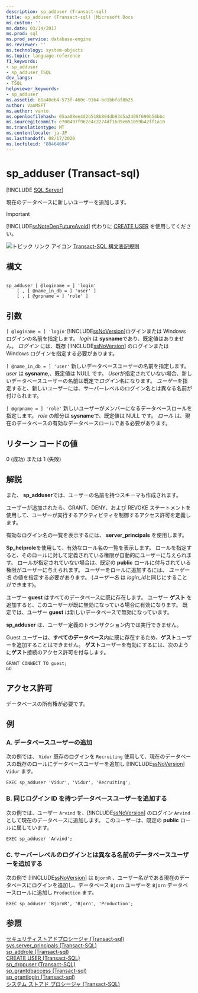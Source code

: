 ```yaml
---
description: sp_adduser (Transact-sql)
title: sp_adduser (Transact-sql) |Microsoft Docs
ms.custom: ''
ms.date: 03/14/2017
ms.prod: sql
ms.prod_service: database-engine
ms.reviewer: ''
ms.technology: system-objects
ms.topic: language-reference
f1_keywords:
- sp_adduser
- sp_adduser_TSQL
dev_langs:
- TSQL
helpviewer_keywords:
- sp_adduser
ms.assetid: 61a40eb4-573f-460c-9164-bd1bbfaf8b25
author: VanMSFT
ms.author: vanto
ms.openlocfilehash: 05aa08ee4d2b518b804db93d5a2408f690b56bbc
ms.sourcegitcommit: e700497f962e4c2274df16d9e651059b42ff1a10
ms.translationtype: MT
ms.contentlocale: ja-JP
ms.lasthandoff: 08/17/2020
ms.locfileid: "88464604"
---
```

# <a name="sp_adduser-transact-sql"></a>sp_adduser (Transact-sql)
[!INCLUDE [SQL Server](../../includes/applies-to-version/sqlserver.md)]

  現在のデータベースに新しいユーザーを追加します。  
  
> [!IMPORTANT]  
>  [!INCLUDE[ssNoteDepFutureAvoid](../../includes/ssnotedepfutureavoid-md.md)] 代わりに [CREATE USER](../../t-sql/statements/create-user-transact-sql.md) を使用してください。  
  
 ![トピック リンク アイコン](../../database-engine/configure-windows/media/topic-link.gif "トピック リンク アイコン") [Transact-SQL 構文表記規則](../../t-sql/language-elements/transact-sql-syntax-conventions-transact-sql.md)  
  
## <a name="syntax"></a>構文  
  
```  
  
sp_adduser [ @loginame = ] 'login'   
    [ , [ @name_in_db = ] 'user' ]   
    [ , [ @grpname = ] 'role' ]   
```  
  
## <a name="arguments"></a>引数  
`[ @loginame = ] 'login'`[!INCLUDE[ssNoVersion](../../includes/ssnoversion-md.md)]ログインまたは Windows ログインの名前を指定します。 *login* は **sysname**であり、既定値はありません。 *ログイン* には、既存 [!INCLUDE[ssNoVersion](../../includes/ssnoversion-md.md)] のログインまたは Windows ログインを指定する必要があります。  
  
`[ @name_in_db = ] 'user'` 新しいデータベースユーザーの名前を指定します。 *user* は **sysname**,、既定値は NULL です。 *User*が指定されていない場合、新しいデータベースユーザーの名前は既定で*ログイン*名になります。 *ユーザー*を指定すると、新しいユーザーには、サーバーレベルのログイン名とは異なる名前が付けられます。  
  
`[ @grpname = ] 'role'` 新しいユーザーがメンバーになるデータベースロールを指定します。 *role* の部分は **sysname**で、既定値は NULL です。 *ロール* は、現在のデータベースの有効なデータベースロールである必要があります。  
  
## <a name="return-code-values"></a>リターン コードの値  
 0 (成功) または 1 (失敗)  
  
## <a name="remarks"></a>解説  
 また、 **sp_adduser**では、ユーザーの名前を持つスキーマも作成されます。  
  
 ユーザーが追加されたら、GRANT、DENY、および REVOKE ステートメントを使用して、ユーザーが実行するアクティビティを制御するアクセス許可を定義します。  
  
 有効なログイン名の一覧を表示するには、 **server_principals** を使用します。  
  
 **Sp_helprole**を使用して、有効なロール名の一覧を表示します。 ロールを指定すると、そのロールに対して定義されている権限が自動的にユーザーに与えられます。 ロールが指定されていない場合は、既定の **public** ロールに付与されている権限がユーザーに与えられます。 ユーザーをロールに追加するには、 *ユーザー名* の値を指定する必要があります。 (*ユーザー名* は *login_id*と同じにすることができます)。  
  
 ユーザー **guest** はすべてのデータベースに既に存在します。 ユーザー **ゲスト** を追加すると、このユーザーが既に無効になっている場合に有効になります。 既定では、ユーザー **guest** は新しいデータベースで無効になっています。  
  
 **sp_adduser** は、ユーザー定義のトランザクション内では実行できません。  
  
 Guest ユーザーは、**すべてのデータベース**内に既に存在するため、**ゲスト**ユーザーを追加することはできません。 **ゲスト**ユーザーを有効にするには、次のように**ゲスト**接続のアクセス許可を付与します。  
  
```  
GRANT CONNECT TO guest;  
GO  
```  
  
## <a name="permissions"></a>アクセス許可  
 データベースの所有権が必要です。  
  
## <a name="examples"></a>例  
  
### <a name="a-adding-a-database-user"></a>A. データベースユーザーの追加  
 次の例では、 `Vidur` 既存のログインを `Recruiting` 使用して、現在のデータベースの既存のロールにデータベースユーザーを追加し [!INCLUDE[ssNoVersion](../../includes/ssnoversion-md.md)] `Vidur` ます。  
  
```  
EXEC sp_adduser 'Vidur', 'Vidur', 'Recruiting';  
```  
  
### <a name="b-adding-a-database-user-with-the-same-login-id"></a>B. 同じログイン ID を持つデータベースユーザーを追加する  
 次の例では、ユーザー `Arvind` を、[!INCLUDE[ssNoVersion](../../includes/ssnoversion-md.md)] のログイン `Arvind` として現在のデータベースに追加します。 このユーザーは、既定の **public** ロールに属しています。  
  
```  
EXEC sp_adduser 'Arvind';  
```  
  
### <a name="c-adding-a-database-user-with-a-different-name-than-its-server-level-login"></a>C. サーバーレベルのログインとは異なる名前のデータベースユーザーを追加する  
 次の例で [!INCLUDE[ssNoVersion](../../includes/ssnoversion-md.md)] は `BjornR` 、ユーザー名がである現在のデータベースにログインを追加し、データベース `Bjorn` ユーザーを `Bjorn` データベースロールに追加し `Production` ます。  
  
```  
EXEC sp_adduser 'BjornR', 'Bjorn', 'Production';  
```  
  
## <a name="see-also"></a>参照  
 [セキュリティストアドプロシージャ &#40;Transact-sql&#41;](../../relational-databases/system-stored-procedures/security-stored-procedures-transact-sql.md)   
 [sys.server_principals &#40;Transact-SQL&#41;](../../relational-databases/system-catalog-views/sys-server-principals-transact-sql.md)   
 [sp_addrole &#40;Transact-sql&#41;](../../relational-databases/system-stored-procedures/sp-addrole-transact-sql.md)   
 [CREATE USER &#40;Transact-SQL&#41;](../../t-sql/statements/create-user-transact-sql.md)   
 [sp_dropuser &#40;Transact-SQL&#41;](../../relational-databases/system-stored-procedures/sp-dropuser-transact-sql.md)   
 [sp_grantdbaccess &#40;Transact-sql&#41;](../../relational-databases/system-stored-procedures/sp-grantdbaccess-transact-sql.md)   
 [sp_grantlogin &#40;Transact-sql&#41;](../../relational-databases/system-stored-procedures/sp-grantlogin-transact-sql.md)   
 [システム ストアド プロシージャ &#40;Transact-SQL&#41;](../../relational-databases/system-stored-procedures/system-stored-procedures-transact-sql.md)  
  
  
